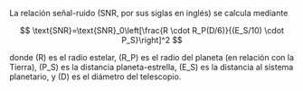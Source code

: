 La relación señal-ruido (SNR, por sus siglas en inglés) se calcula mediante

$$
\text{SNR}=\text{SNR}_0\left[\frac{R \cdot R_P(D/6)}{(E_S/10) \cdot P_S}\right]^2
$$

donde \(R\) es el radio estelar, \(R_P\) es el radio del planeta (en relación con la Tierra), \(P_S\) es la distancia planeta-estrella, \(E_S\) es la distancia al sistema planetario, y \(D\) es el diámetro del telescopio.